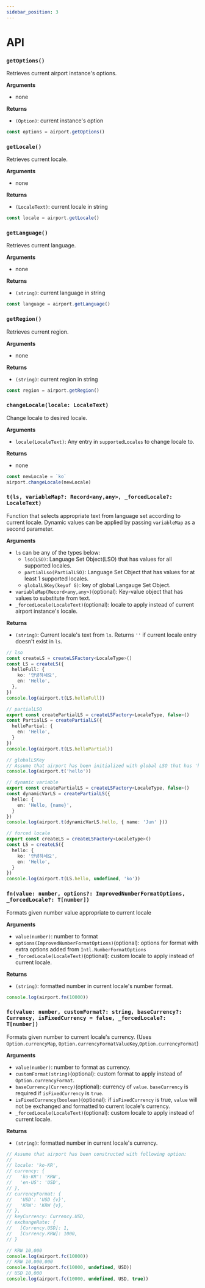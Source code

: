 ```yaml
---
sidebar_position: 3
---
```


# API

### `getOptions()`
Retrieves current airport instance's options.

**Arguments**
- none

**Returns**
- `(Option)`: current instance's option

```ts
const options = airport.getOptions()
```

<!-- -->
### `getLocale()`
Retrieves current locale.

**Arguments**
- none

**Returns**
- `(LocaleText)`: current locale in string

```ts
const locale = airport.getLocale()
```

<!-- -->
### `getLanguage()`
Retrieves current language.

**Arguments**
- none

**Returns**
- `(string)`: current language in string

```ts
const language = airport.getLanguage()
```

<!-- -->
### `getRegion()`
Retrieves current region.

**Arguments**
- none

**Returns**
- `(string)`: current region in string

```ts
const region = airport.getRegion()
```

<!-- -->
### `changeLocale(locale: LocaleText)`
Change locale to desired locale.

**Arguments**
- `locale(LocaleText)`: Any entry in `supportedLocales` to change locale to.

**Returns**
- none

```ts
const newLocale = `ko`
airport.changeLocale(newLocale)
```

<!-- -->
### `t(ls, variableMap?: Record<any,any>, _forcedLocale?: LocaleText)`
Function that selects appropriate text from language set according to current locale. Dynamic values can be applied by passing `variableMap` as a second parameter.

**Arguments**
- `ls` can be any of the types below:
  - `lso(LSO)`: Language Set Object(LSO) that has values for all supported locales.
  - `partialLso(PartialLSO)`: Language Set Object that has values for at least 1 supported locales.
  - `globalLSKey(keyof G)`: key of global Langauge Set Object.
- `variableMap(Record<any,any>)`(optional): Key-value object that has values to substitute from text.
- `_forcedLocale(LocaleText)`(optional): locale to apply instead of current airport instance's locale.

**Returns**
- `(string)`: Current locale's text from `ls`. Returns `''` if current locale entry doesn't exist in `ls`.

```ts
// lso
const createLS = createLSFactory<LocaleType>()
const LS = createLS({
  helloFull: {
    ko: '안녕하세요',
    en: 'Hello',
  },
})
console.log(airport.t(LS.helloFull))

// partialLSO
export const createPartialLS = createLSFactory<LocaleType, false>()
const PartialLS = createPartialLS({
  helloPartial: {
    en: 'Hello',
  }
})
console.log(airport.t(LS.helloPartial))

// globalLSKey
// Assume that airport has been initialized with global LSO that has 'hello' entry.
console.log(airport.t('hello')) 

// dynamic variable
export const createPartialLS = createLSFactory<LocaleType, false>()
const dynamicVarLS = createPartialLS({
  hello: {
    en: 'Hello, {name}',
  }
})
console.log(airport.t(dynamicVarLS.hello, { name: 'Jun' }))

// forced locale
export const createLS = createLSFactory<LocaleType>()
const LS = createLS({
  hello: {
    ko: '안녕하세요',
    en: 'Hello',
  }
})
console.log(airport.t(LS.hello, undefined, 'ko'))
```

<!-- -->
### `fn(value: number, options?: ImprovedNumberFormatOptions, _forcedLocale?: T[number])`
Formats given number value appropriate to current locale

**Arguments**
- `value(number)`: number to format
- `options(ImprovedNumberFormatOptions)`(optional): options for format with extra options added from `Intl.NumberFormatOptions`
- `_forcedLocale(LocaleText)`(optional): custom locale to apply instead of current locale.

**Returns**
- `(string)`: formatted number in current locale's number format.

```ts
console.log(airport.fn(10000))
```


<!-- -->
### `fc(value: number, customFormat?: string, baseCurrency?: Currency, isFixedCurrency = false, _forcedLocale?: T[number])`
Formats given number to current locale's currency.
(Uses `Option.currencyMap`, `Option.currencyFormatValueKey`,`Option.currencyFormat`)

**Arguments**
- `value(number)`: number to format as currency.
- `customFormat(string)`(optional): custom format to apply instead of `Option.currencyFormat`.
- `baseCurrency(Currency)`(optional): currency of `value`. `baseCurrency` is required if `isFixedCurrency` is `true`. 
- `isFixedCurrency(boolean)`(optional): if `isFixedCurrency` is true, `value` will not be exchanged and formatted to current locale's currency. 
- `_forcedLocale(LocaleText)`(optional): custom locale to apply instead of current locale.

**Returns**
- `(string)`: formatted number in current locale's currency.

```ts
// Assume that airport has been constructed with following option:
// 
// locale: 'ko-KR',
// currency: {
//   'ko-KR': 'KRW',
//   'en-US': 'USD',
// },
// currencyFormat: {
//   'USD': 'USD {v}',
//   'KRW': 'KRW {v},  
// },
// keyCurrency: Currency.USD,
// exchangeRate: {
//   [Currency.USD]: 1,
//   [Currency.KRW]: 1000,
// }

// KRW 10,000
console.log(airport.fc(10000)) 
// KRW 10,000,000
console.log(airport.fc(10000, undefined, USD))
// USD 10,000
console.log(airport.fc(10000, undefined, USD, true)) 
```
